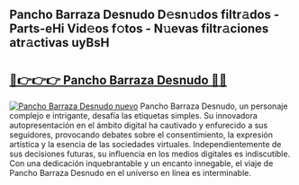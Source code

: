## Pancho Barraza Desnudo D𝚎sn𝚞dos filtr𝚊dos - Parts-eHi Vid𝚎os f𝚘tos - N𝚞evas filtr𝚊ciones atr𝚊ctivas uyBsH

# <h2><a href="http://mbcsn31.tromn.icu/?c=Pancho+Barraza+Desnudo">🔗👉👉👉 Pancho Barraza Desnudo 🔗🔗</a></h2>

[![Pancho Barraza Desnudo nuevo](https://i.imgur.com/pEAQMta.gif)](http://mbcsn31.tromn.icu/?c=Pancho+Barraza+Desnudo)
Pancho Barraza Desnudo, un personaje complejo e intrigante, desafía las etiquetas simples. Su innovadora autopresentación en el ámbito digital ha cautivado y enfurecido a sus seguidores, provocando debates sobre el consentimiento, la expresión artística y la esencia de las sociedades virtuales. Independientemente de sus decisiones futuras, su influencia en los medios digitales es indiscutible. Con una dedicación inquebrantable y un encanto innegable, el viaje de Pancho Barraza Desnudo en el universo en línea es interminable.
